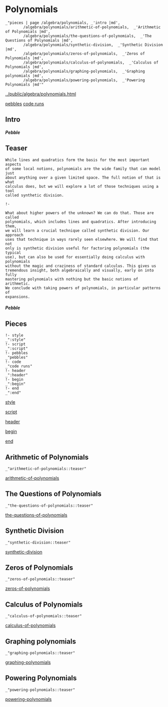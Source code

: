# Polynomials

    _"pieces | page /algebra/polynomials, _'intro |md',
            /algebra/polynomials/arithmetic-of-polynomials,  _'Arithmetic of Polynomials |md',
            /algebra/polynomials/the-questions-of-polynomials,  _'The Questions of Polynomials |md',
            /algebra/polynomials/synthetic-division,  _'Synthetic Division |md',
            /algebra/polynomials/zeros-of-polynomials,  _'Zeros of Polynomials |md',
            /algebra/polynomials/calculus-of-polynomials,  _'Calculus of Polynomials |md',
            /algebra/polynomials/graphing-polynomials,  _'Graphing polynomials |md',
            /algebra/polynomials/powering-polynomials,  _'Powering Polynomials |md'"

[../public/algebra/polynomials.html](# "save:")

[pebbles](#pebble "h5: | .join \n")
[code runs](#code "h5: | .join \n")

## Intro

##### Pebble

## Teaser

    While lines and quadratics form the basis for the most important aspects
    of some local notions, polynomials are the wide family that can model just
    about anything over a given limited space. The full notion of that is what
    calculus does, but we will explore a lot of those techniques using a tool
    called synthetic division.

    !- 

    What about higher powers of the unknown? We can do that. Those are called
    polynomials, which includes lines and quadratics. After introducing them,
    we will learn a crucial technique called synthetic division. Our approach
    uses that technique in ways rarely seen elsewhere. We will find that not
    only is synthetic division useful for factoring polynomials (the typical
    use), but can also be used for essentially doing calculus with polynomials
    without the magic and craziness of standard calculus. This gives us
    tremendous insight, both algebraically and visually, early on into fully
    mastering polynomials with nothing but the basic notions of arithmetic.
    We conclude with taking powers of polynomials, in particular patterns of
    expansions. 


##### Pebble

## Pieces

    !- style
    _":style"
    !- script
    _":script"
    !- pebbles
    _"pebbles"
    !- code
    _"code runs"
    !- header
    _":header"
    !- begin
    _":begin"
    !- end
    _":end"



[style]() 

[script]()

[header]()

[begin]()

[end]()

## Arithmetic of Polynomials

    _"arithmetic-of-polynomials::teaser"


[arithmetic-of-polynomials](pages/algebra_polynomials_arithmetic-of-polynomials.md "load:")

## The Questions of Polynomials

    _"the-questions-of-polynomials::teaser"


[the-questions-of-polynomials](pages/algebra_polynomials_the-questions-of-polynomials.md "load:")

## Synthetic Division

    _"synthetic-division::teaser"


[synthetic-division](pages/algebra_polynomials_synthetic-division.md "load:")

## Zeros of Polynomials

    _"zeros-of-polynomials::teaser"


[zeros-of-polynomials](pages/algebra_polynomials_zeros-of-polynomials.md "load:")

## Calculus of Polynomials

    _"calculus-of-polynomials::teaser"


[calculus-of-polynomials](pages/algebra_polynomials_calculus-of-polynomials.md "load:")

## Graphing polynomials

    _"graphing-polynomials::teaser"


[graphing-polynomials](pages/algebra_polynomials_graphing-polynomials.md "load:")

## Powering Polynomials

    _"powering-polynomials::teaser"


[powering-polynomials](pages/algebra_polynomials_powering-polynomials.md "load:")
